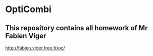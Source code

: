 # OptiCombi
## This repository contains all homework of Mr Fabien Viger
http://fabien.viger.free.fr/oc/ 

